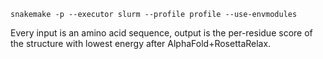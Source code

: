 ```
snakemake -p --executor slurm --profile profile --use-envmodules
```

Every input is an amino acid sequence, output is the per-residue score of the structure with lowest energy after AlphaFold+RosettaRelax.